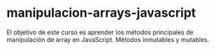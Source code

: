 # manipulacion-arrays-javascript

El objetivo de este curso es aprender los métodos principales de manipulación de array en JavaScript. Métodos inmutables y mutables. 

